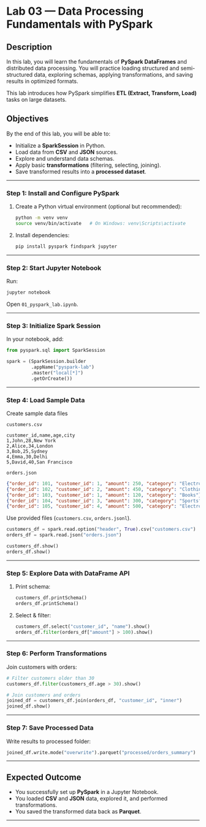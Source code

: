# **Lab 03 — Data Processing Fundamentals with PySpark**

## Description

In this lab, you will learn the fundamentals of **PySpark DataFrames** and distributed data processing.
You will practice loading structured and semi-structured data, exploring schemas, applying transformations, and saving results in optimized formats.

This lab introduces how PySpark simplifies **ETL (Extract, Transform, Load)** tasks on large datasets.

##  Objectives

By the end of this lab, you will be able to:

* Initialize a **SparkSession** in Python.
* Load data from **CSV** and **JSON** sources.
* Explore and understand data schemas.
* Apply basic **transformations** (filtering, selecting, joining).
* Save transformed results into a **processed dataset**.

---

### **Step 1: Install and Configure PySpark**

1. Create a Python virtual environment (optional but recommended):

   ```bash
   python -m venv venv
   source venv/bin/activate   # On Windows: venv\Scripts\activate
   ```
2. Install dependencies:

   ```bash
   pip install pyspark findspark jupyter
   ```

---

### **Step 2: Start Jupyter Notebook**

Run:

```bash
jupyter notebook
```

Open `01_pyspark_lab.ipynb`.

---

### **Step 3: Initialize Spark Session**

In your notebook, add:

```python
from pyspark.sql import SparkSession

spark = (SparkSession.builder
         .appName("pyspark-lab")
         .master("local[*]")
         .getOrCreate())
```

---

### **Step 4: Load Sample Data**

Create sample data files

`customers.csv`
```csv
customer_id,name,age,city
1,John,28,New York
2,Alice,34,London
3,Bob,25,Sydney
4,Emma,30,Delhi
5,David,40,San Francisco

```

`orders.json`
```json
{"order_id": 101, "customer_id": 1, "amount": 250, "category": "Electronics"}
{"order_id": 102, "customer_id": 2, "amount": 450, "category": "Clothing"}
{"order_id": 103, "customer_id": 1, "amount": 120, "category": "Books"}
{"order_id": 104, "customer_id": 3, "amount": 300, "category": "Sports"}
{"order_id": 105, "customer_id": 4, "amount": 500, "category": "Electronics"}

```

Use provided files (`customers.csv`, `orders.jsonl`).

```python
customers_df = spark.read.option("header", True).csv("customers.csv")
orders_df = spark.read.json("orders.json")

customers_df.show()
orders_df.show()

```

---

### **Step 5: Explore Data with DataFrame API**

1. Print schema:

   ```python
   customers_df.printSchema()
   orders_df.printSchema()
   ```
2. Select & filter:

   ```python
   customers_df.select("customer_id", "name").show()
   orders_df.filter(orders_df["amount"] > 100).show()
   ```

---

### **Step 6: Perform Transformations**

Join customers with orders:

```python
# Filter customers older than 30
customers_df.filter(customers_df.age > 30).show()

# Join customers and orders
joined_df = customers_df.join(orders_df, "customer_id", "inner")
joined_df.show()

```

---

### **Step 7: Save Processed Data**

Write results to processed folder:

```python
joined_df.write.mode("overwrite").parquet("processed/orders_summary")
```

---

## Expected Outcome

* You successfully set up **PySpark** in a Jupyter Notebook.
* You loaded **CSV** and **JSON** data, explored it, and performed transformations.
* You saved the transformed data back as **Parquet**.

---
